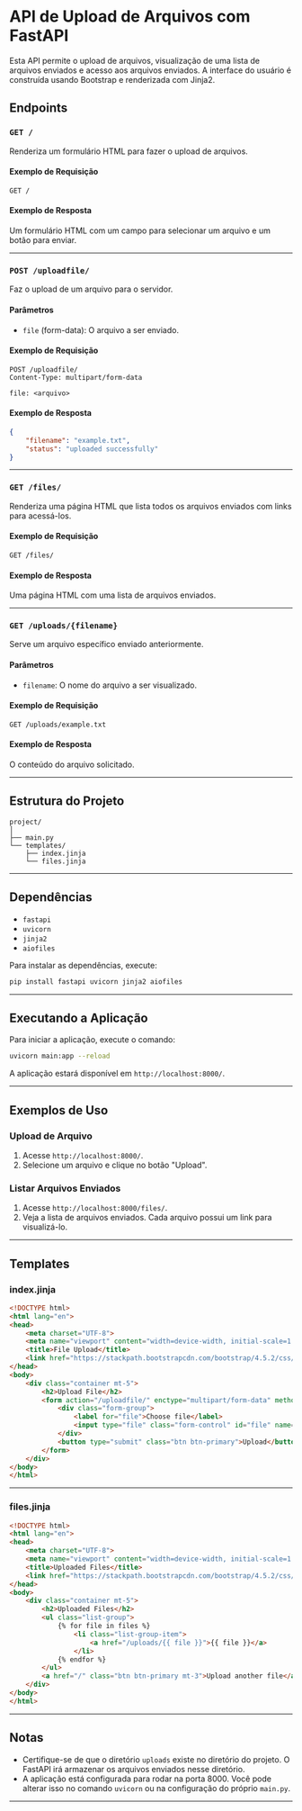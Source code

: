 # API de Upload de Arquivos com FastAPI

Esta API permite o upload de arquivos, visualização de uma lista de arquivos enviados e acesso aos arquivos enviados. A interface do usuário é construída usando Bootstrap e renderizada com Jinja2.

## Endpoints

### `GET /`

Renderiza um formulário HTML para fazer o upload de arquivos.

#### Exemplo de Requisição

```http
GET /
```

#### Exemplo de Resposta

Um formulário HTML com um campo para selecionar um arquivo e um botão para enviar.

---

### `POST /uploadfile/`

Faz o upload de um arquivo para o servidor.

#### Parâmetros

- `file` (form-data): O arquivo a ser enviado.

#### Exemplo de Requisição

```http
POST /uploadfile/
Content-Type: multipart/form-data

file: <arquivo>
```

#### Exemplo de Resposta

```json
{
    "filename": "example.txt",
    "status": "uploaded successfully"
}
```

---

### `GET /files/`

Renderiza uma página HTML que lista todos os arquivos enviados com links para acessá-los.

#### Exemplo de Requisição

```http
GET /files/
```

#### Exemplo de Resposta

Uma página HTML com uma lista de arquivos enviados.

---

### `GET /uploads/{filename}`

Serve um arquivo específico enviado anteriormente.

#### Parâmetros

- `filename`: O nome do arquivo a ser visualizado.

#### Exemplo de Requisição

```http
GET /uploads/example.txt
```

#### Exemplo de Resposta

O conteúdo do arquivo solicitado.

---

## Estrutura do Projeto

```
project/
│
├── main.py
└── templates/
    ├── index.jinja
    └── files.jinja
```

---

## Dependências

- `fastapi`
- `uvicorn`
- `jinja2`
- `aiofiles`

Para instalar as dependências, execute:

```sh
pip install fastapi uvicorn jinja2 aiofiles
```

---

## Executando a Aplicação

Para iniciar a aplicação, execute o comando:

```sh
uvicorn main:app --reload
```

A aplicação estará disponível em `http://localhost:8000/`.

---

## Exemplos de Uso

### Upload de Arquivo

1. Acesse `http://localhost:8000/`.
2. Selecione um arquivo e clique no botão "Upload".

### Listar Arquivos Enviados

1. Acesse `http://localhost:8000/files/`.
2. Veja a lista de arquivos enviados. Cada arquivo possui um link para visualizá-lo.

---

## Templates

### index.jinja

```html
<!DOCTYPE html>
<html lang="en">
<head>
    <meta charset="UTF-8">
    <meta name="viewport" content="width=device-width, initial-scale=1.0">
    <title>File Upload</title>
    <link href="https://stackpath.bootstrapcdn.com/bootstrap/4.5.2/css/bootstrap.min.css" rel="stylesheet">
</head>
<body>
    <div class="container mt-5">
        <h2>Upload File</h2>
        <form action="/uploadfile/" enctype="multipart/form-data" method="post">
            <div class="form-group">
                <label for="file">Choose file</label>
                <input type="file" class="form-control" id="file" name="file" required>
            </div>
            <button type="submit" class="btn btn-primary">Upload</button>
        </form>
    </div>
</body>
</html>
```

---

### files.jinja

```html
<!DOCTYPE html>
<html lang="en">
<head>
    <meta charset="UTF-8">
    <meta name="viewport" content="width=device-width, initial-scale=1.0">
    <title>Uploaded Files</title>
    <link href="https://stackpath.bootstrapcdn.com/bootstrap/4.5.2/css/bootstrap.min.css" rel="stylesheet">
</head>
<body>
    <div class="container mt-5">
        <h2>Uploaded Files</h2>
        <ul class="list-group">
            {% for file in files %}
                <li class="list-group-item">
                    <a href="/uploads/{{ file }}">{{ file }}</a>
                </li>
            {% endfor %}
        </ul>
        <a href="/" class="btn btn-primary mt-3">Upload another file</a>
    </div>
</body>
</html>
```

---

## Notas

- Certifique-se de que o diretório `uploads` existe no diretório do projeto. O FastAPI irá armazenar os arquivos enviados nesse diretório.
- A aplicação está configurada para rodar na porta 8000. Você pode alterar isso no comando `uvicorn` ou na configuração do próprio `main.py`.

---

 
